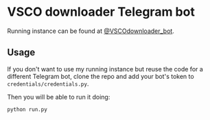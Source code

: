 # VSCO downloader Telegram bot

Running instance can be found at [@VSCOdownloader_bot](t.me/VSCOdownloader_bot).

## Usage
If you don't want to use my running instance but reuse the code for a different Telegram bot, clone the repo and add your bot's token to `credentials/credentials.py`.

Then you will be able to run it doing:
```python 3
python run.py
```

